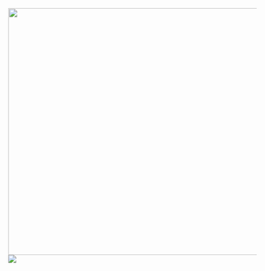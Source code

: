 <!---
mirr-1002/mirr-1002 is a ✨ special ✨ repository because its `README.md` (this file) appears on your GitHub profile.
You can click the Preview link to take a look at your changes.
--->


<a href="https://github.com/devxb/gitanimals">
  <img
    src="https://render.gitanimals.org/lines/mirr-1002?pet-id=590141970791975341"
    width="1000"
    height="500"
  />
  <a href="https://github.com/devxb/gitanimals">
  <img src="https://render.gitanimals.org/farms/{mirr-1002}"/>
</a>
</a>
